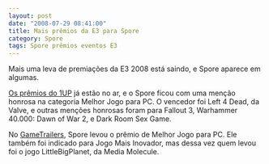 ```yaml
---
layout: post
date: "2008-07-29 08:41:00"
title: Mais prêmios da E3 para Spore
category: Spore
tags: Spore prêmios eventos E3
---
```


Mais uma leva de premiações da E3 2008 está saindo, e Spore aparece em algumas.

[Os prêmios do 1UP](http://www.1up.com/do/feature?cId=3168984) já estão no ar, e o Spore ficou com uma menção honrosa na categoria Melhor Jogo para PC. O vencedor foi Left 4 Dead, da Valve, e outras menções honrosas foram para Fallout 3, Warhammer 40.000: Dawn of War 2, e Dark Room Sex Game.

No [GameTrailers](http://www.gametrailers.com/game/9594.html), Spore levou o prêmio de Melhor Jogo para PC. Ele também foi indicado para Jogo Mais Inovador, mas dessa vez quem levou foi o jogo LittleBigPlanet, da Media Molecule.